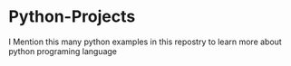 # Python-Projects
I Mention this many python examples in this repostry to learn more about python programing language
